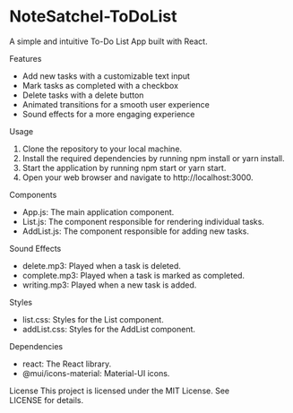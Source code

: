 # NoteSatchel-ToDoList
A simple and intuitive To-Do List App built with React.

Features
- Add new tasks with a customizable text input
- Mark tasks as completed with a checkbox
- Delete tasks with a delete button
- Animated transitions for a smooth user experience
- Sound effects for a more engaging experience

Usage
1. Clone the repository to your local machine.
2. Install the required dependencies by running npm install or yarn install.
3. Start the application by running npm start or yarn start.
4. Open your web browser and navigate to http://localhost:3000.

Components
- App.js: The main application component.
- List.js: The component responsible for rendering individual tasks.
- AddList.js: The component responsible for adding new tasks.

Sound Effects
- delete.mp3: Played when a task is deleted.
- complete.mp3: Played when a task is marked as completed.
- writing.mp3: Played when a new task is added.

Styles
- list.css: Styles for the List component.
- addList.css: Styles for the AddList component.

Dependencies
- react: The React library.
- @mui/icons-material: Material-UI icons.

License
This project is licensed under the MIT License. See LICENSE for details.
